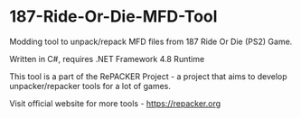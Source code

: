 # 187-Ride-Or-Die-MFD-Tool
Modding tool to unpack/repack MFD files from 187 Ride Or Die (PS2) Game.

Written in C#, requires .NET Framework 4.8 Runtime

This tool is a part of the RePACKER Project - a project that aims to develop unpacker/repacker tools for a lot of games.

Visit official website for more tools - https://repacker.org
